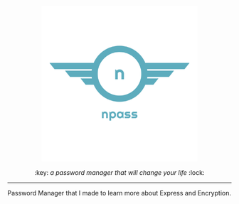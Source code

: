 <p align="center">
  <img width="350" height="350" src="/public/images/logo.png" alt="npass">
</p>
<p align="center">
  :key: <em>a password manager that will change your life</em> :lock:
</p>

---


Password Manager that I made to learn more about Express and Encryption.
